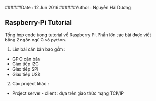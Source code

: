 ######Date : 12 Jun 2016
######Author : Nguyễn Hải Dương
## Raspberry-Pi Tutorial

Tổng hợp code trong tutorial về Raspberry Pi. Phần lớn các bài được viết bằng 2 ngôn ngữ C và python.

1.  List bài căn bản bao gồm :
  - GPIO căn bản
  - Giao tiếp I2C
  - Giao tiếp SPI
  - Giao tiếp USB

2.   Các project khác :
  - Project server - client : dựa trên giao thức mạng TCP/IP
